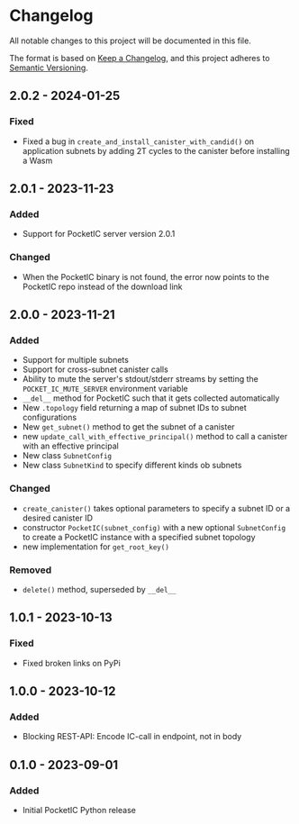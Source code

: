 # Changelog

All notable changes to this project will be documented in this file.

The format is based on [Keep a Changelog](https://keepachangelog.com/en/1.1.0/),
and this project adheres to [Semantic Versioning](https://semver.org/spec/v2.0.0.html).



## 2.0.2 - 2024-01-25

### Fixed
- Fixed a bug in `create_and_install_canister_with_candid()` on application subnets by adding 2T cycles to the 
canister before installing a Wasm


## 2.0.1 - 2023-11-23

### Added
- Support for PocketIC server version 2.0.1


### Changed
- When the PocketIC binary is not found, the error now points to the PocketIC repo instead of the download link


## 2.0.0 - 2023-11-21

### Added
- Support for multiple subnets
- Support for cross-subnet canister calls
- Ability to mute the server's stdout/stderr streams by setting the `POCKET_IC_MUTE_SERVER` environment variable
- `__del__` method for PocketIC such that it gets collected automatically
- New `.topology` field returning a map of subnet IDs to subnet configurations
- New `get_subnet()` method to get the subnet of a canister
- new `update_call_with_effective_principal()` method to call a canister with an effective principal
- New class `SubnetConfig`
- New class `SubnetKind` to specify different kinds ob subnets

### Changed
- `create_canister()` takes optional parameters to specify a subnet ID or a desired canister ID
- constructor `PocketIC(subnet_config)` with a new optional `SubnetConfig` to create a PocketIC instance with a specified subnet topology
- new implementation for `get_root_key()`

### Removed
- `delete()` method, superseded by `__del__`


## 1.0.1 - 2023-10-13

### Fixed
- Fixed broken links on PyPi


## 1.0.0 - 2023-10-12

### Added
- Blocking REST-API: Encode IC-call in endpoint, not in body

## 0.1.0 - 2023-09-01

### Added
- Initial PocketIC Python release
